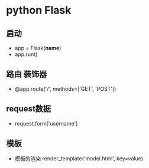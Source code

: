 python Flask
============



启动
------------
+	app = Flask(__name__)
+	app.run()



路由	装饰器
--------------
+	@app.route('/', methods=['GET', 'POST'])



request数据
--------------
+	request.form['username']


模板
--------------
+	模板的渲染	render_template('model.html', key=value)